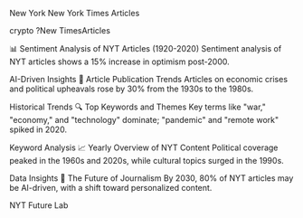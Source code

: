 New
York
New York Times Articles

crypto ?New TimesArticles 

📊 Sentiment Analysis of NYT Articles (1920-2020)
Sentiment analysis of NYT articles shows a 15% increase in optimism post-2000.

AI-Driven Insights
📅 Article Publication Trends
Articles on economic crises and political upheavals rose by 30% from the 1930s to the 1980s.

Historical Trends
🔍 Top Keywords and Themes
Key terms like "war," "economy," and "technology" dominate; "pandemic" and "remote work" spiked in 2020.

Keyword Analysis
📈 Yearly Overview of NYT Content
Political coverage peaked in the 1960s and 2020s, while cultural topics surged in the 1990s.

Data Insights
🔮 The Future of Journalism
By 2030, 80% of NYT articles may be AI-driven, with a shift toward personalized content.

NYT Future Lab
